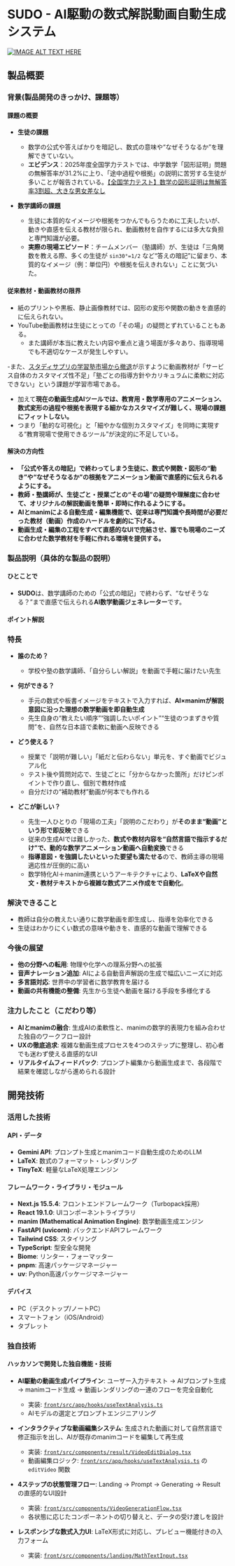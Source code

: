 # SUDO - AI駆動の数式解説動画自動生成システム

[![IMAGE ALT TEXT HERE](https://jphacks.com/wp-content/uploads/2025/05/JPHACKS2025_ogp.jpg)](https://www.youtube.com/watch?v=lA9EluZugD8)

## 製品概要

### 背景(製品開発のきっかけ、課題等）

#### 課題の概要

- **生徒の課題**
  - 数学の公式や答えばかりを暗記し、数式の意味や“なぜそうなるか”を理解できていない。
  - **エビデンス**：2025年度全国学力テストでは、中学数学「図形証明」問題の無解答率が31.2%に上り、「途中過程や根拠」の説明に苦労する生徒が多いことが報告されている。[【全国学力テスト】数学の図形証明は無解答率3割超、大きな男女差なし](https://reseed.resemom.jp/article/2025/07/31/11410.html)


- **数学講師の課題**
  - 生徒に本質的なイメージや根拠をつかんでもらうために工夫したいが、動きや直感を伝える教材が限られ、動画教材を自作するには多大な負担と専門知識が必要。
  - **実際の現場エピソード**：チームメンバー（塾講師）が、生徒は「三角関数を教える際、多くの生徒が `sin30°=1/2` など“答えの暗記”に留まり、本質的なイメージ（例：単位円）や根拠を伝えきれない」ことに気づいた。

#### 従来教材・動画教材の限界

- 紙のプリントや黒板、静止画像教材では、図形の変形や関数の動きを直感的に伝えられない。
- YouTube動画教材は生徒にとっての「その場」の疑問とずれていることもある。
  - また講師が本当に教えたい内容や重点と違う場面が多々あり、指導現場でも不適切なケースが発生しやすい。

-また、[スタディサプリの学習塾市場から撤退](https://www.shijyukukai.jp/2025/09/28730)が示すように動画教材が「サービス自体のカスタマイズ性不足」「塾ごとの指導方針やカリキュラムに柔軟に対応できない」という課題が学習市場である。
- 加えて**現在の動画生成AIツールでは、教育用・数学専用のアニメーション、数式変形の過程や根拠を表現する細かなカスタマイズが難しく、現場の課題にフィットしない。**
- つまり「動的な可視化」と「細やかな個別カスタマイズ」を同時に実現する“教育現場で使用できるツール”が決定的に不足している。

#### 解決の方向性

- **「公式や答えの暗記」で終わってしまう生徒に、数式や関数・図形の“動き”や“なぜそうなるか”の根拠をアニメーション動画で直感的に伝えられるようにする。**
- **教師・塾講師が、生徒ごと・授業ごとの“その場”の疑問や理解度に合わせて、オリジナルの解説動画を簡単・即時に作れるようにする。**
- **AIとmanimによる自動生成・編集機能で、従来は専門知識や長時間が必要だった教材（動画）作成のハードルを劇的に下げる。**
- **動画生成・編集の工程をすべて直感的なUIで完結させ、誰でも現場のニーズに合わせた数学教材を手軽に作れる環境を提供する。**


### 製品説明（具体的な製品の説明）

#### ひとことで
- **SUDO**は、数学講師のための「公式の暗記」で終わらず、“なぜそうなる？”まで直感で伝えられる**AI数学動画ジェネレーター**です。

#### ポイント解説


### 特長

- **誰のため？**
  - 学校や塾の数学講師、「自分らしい解説」を動画で手軽に届けたい先生
- **何ができる？**
  - 手元の数式や板書イメージをテキストで入力すれば、**AI×manimが解説意図に沿った理想の数学動画を即自動生成**
  - 先生自身の“教えたい順序”“強調したいポイント”“生徒のつまずきや質問”を、自然な日本語で柔軟に動画へ反映できる

- **どう使える？**
  - 授業で「説明が難しい」「紙だと伝わらない」単元を、すぐ動画でビジュアル化
  - テスト後や質問対応で、生徒ごとに「分からなかった箇所」だけピンポイントで作り直し、個別で教材作成
  - 自分だけの“補助教材”動画が何本でも作れる

- **どこが新しい？**
  - 先生一人ひとりの「現場の工夫」「説明のこだわり」が**そのまま“動画”という形で即反映**できる
  - 従来の生成AIでは難しかった、**数式や教材内容を“自然言語で指示するだけ”で、動的な数学アニメーション動画へ自動変換**できる
  - **指導意図・を強調したいといった要望も満たせる**ので、教師主導の現場適応性が圧倒的に高い
  - 数学特化AI＋manim連携というアーキテクチャにより、**LaTeXや自然文・教材テキストから複雑な数式アニメ作成をで自動化**。

### 解決できること

- 教師は自分の教えたい通りに数学動画を即生成し、指導を効率化できる
- 生徒はわかりにくい数式の意味や動きを、直感的な動画で理解できる

### 今後の展望

- **他の分野への転用**: 物理や化学への理系分野への拡張
- **音声ナレーション追加**: AIによる自動音声解説の生成で幅広いニーズに対応
- **多言語対応**: 世界中の学習者に数学教育を届ける
- **動画の共有機能の整備**: 先生から生徒へ動画を届ける手段を多様化する

### 注力したこと（こだわり等）

* **AIとmanimの融合**: 生成AIの柔軟性と、manimの数学的表現力を組み合わせた独自のワークフロー設計
* **UXの徹底追求**: 複雑な動画生成プロセスを4つのステップに整理し、初心者でも迷わず使える直感的なUI
* **リアルタイムフィードバック**: プロンプト編集から動画生成まで、各段階で結果を確認しながら進められる設計

## 開発技術

### 活用した技術

#### API・データ
* **Gemini API**: プロンプト生成とmanimコード自動生成のためのLLM
* **LaTeX**: 数式のフォーマット・レンダリング
* **TinyTeX**: 軽量なLaTeX処理エンジン

#### フレームワーク・ライブラリ・モジュール
* **Next.js 15.5.4**: フロントエンドフレームワーク（Turbopack採用）
* **React 19.1.0**: UIコンポーネントライブラリ
* **manim (Mathematical Animation Engine)**: 数学動画生成エンジン
* **FastAPI (uvicorn)**: バックエンドAPIフレームワーク
* **Tailwind CSS**: スタイリング
* **TypeScript**: 型安全な開発
* **Biome**: リンター・フォーマッター
* **pnpm**: 高速パッケージマネージャー
* **uv**: Python高速パッケージマネージャー

#### デバイス
* PC（デスクトップ/ノートPC）
* スマートフォン（iOS/Android）
* タブレット

### 独自技術

#### ハッカソンで開発した独自機能・技術

* **AI駆動の動画生成パイプライン**: ユーザー入力テキスト → AIプロンプト生成 → manimコード生成 → 動画レンダリングの一連のフローを完全自動化
  * 実装: [`front/src/app/hooks/useTextAnalysis.ts`](front/src/app/hooks/useTextAnalysis.ts)
  * AIモデルの選定とプロンプトエンジニアリング
  
* **インタラクティブな動画編集システム**: 生成された動画に対して自然言語で修正指示を出し、AIが既存のmanimコードを編集して再生成
  * 実装: [`front/src/components/result/VideoEditDialog.tsx`](front/src/components/result/VideoEditDialog.tsx)
  * 動画編集ロジック: [`front/src/app/hooks/useTextAnalysis.ts`](front/src/app/hooks/useTextAnalysis.ts) の `editVideo` 関数

* **4ステップの状態管理フロー**: Landing → Prompt → Generating → Result の直感的なUI設計
  * 実装: [`front/src/components/VideoGenerationFlow.tsx`](front/src/components/VideoGenerationFlow.tsx)
  * 各状態に応じたコンポーネントの切り替えと、データの受け渡しを設計

* **レスポンシブな数式入力UI**: LaTeX形式に対応し、プレビュー機能付きの入力フォーム
  * 実装: [`front/src/components/landing/MathTextInput.tsx`](front/src/components/landing/MathTextInput.tsx)
